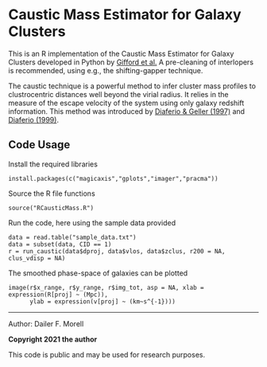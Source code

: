 # Caustic Mass Estimator for Galaxy Clusters 
This is an R implementation of the Caustic Mass Estimator for Galaxy Clusters developed in Python by [Gifford et al.](https://github.com/giffordw/CausticMass)
A pre-cleaning of interlopers is recommended, using e.g., the shifting-gapper technique.

The caustic technique is a powerful method to infer cluster mass profiles to clustrocentric distances well beyond the virial radius. It relies in the measure of the escape velocity of the system using only galaxy redshift information. This method was introduced by [Diaferio & Geller (1997)](https://arxiv.org/abs/astro-ph/9701034) and [Diaferio (1999)](http://arxiv.org/abs/astro-ph/9906331).

Code Usage
----------
Install the required libraries
```
install.packages(c("magicaxis","gplots","imager","pracma"))
```
Source the R file functions
```
source("RCausticMass.R")
```
Run the code, here using the sample data provided
```
data = read.table("sample_data.txt")
data = subset(data, CID == 1)
r = run_caustic(data$dproj, data$vlos, data$zclus, r200 = NA, clus_vdisp = NA)
```
The smoothed phase-space of galaxies can be plotted
```
image(r$x_range, r$y_range, r$img_tot, asp = NA, xlab = expression(R[proj] ~ (Mpc)), 
      ylab = expression(v[proj] ~ (km~s^{-1})))
```
----------
Author: Dailer F. Morell

**Copyright 2021 the author**

This code is public and may be used for research purposes.
